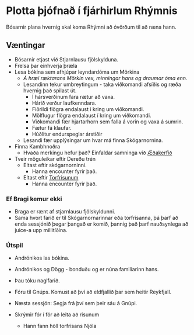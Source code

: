 # Plotta þjófnað í fjárhirlum Rhýmnis
Bósarnir plana hvernig skal koma Rhýmni að óvörðum til að ræna hann.

## Væntingar
- Bósarnir etjast við Stjarnlausu fjölskylduna.
- Frelsa þar einhverja þræla
- Lesa bókina sem afhjúpar leyndardóma um Mörkina
  - *Á hræi ræktarans Mörkin vex, minningar hans og draumar óma enn.*
  - Lesandinn tekur umbreytingum - taka viðkomandi afsíðis og ræða hvernig það
    spilast út.
    - Í hársverðinum fara rætur að vaxa.
    - Hárið verður laufkenndara.
    - Fiðrildi flögra endalaust i kring um viðkomandi.
    - Mölflugur flögra endalaust í kring um viðkomandi.
    - Viðkomandi fær hjartarhorn sem falla á vorin og vaxa á sumrin.
    - Fætur fá klaufar.
    - Húðlitur endurspeglar árstíðir
  - Lesandi fær upplýsingar um hvar má finna Skógarnornina.
- Finna Kambhnoðra
  - Hvaða merkingu hefur það? Einfaldar samninga við [Æðakerfið](
    /factions/aedakerfid.md)
- Tveir möguleikar eftir Dereðu trén
  - Eltast eftir skógarnorninni.
    - Hanna encounter fyrir það.
  - Eltast eftir [Torfrisunum](https://www.dndbeyond.com/monsters/hill-giant)
    - Hanna encounter fyrir það.

### Ef Bragi kemur ekki
- Braga er rænt af stjarnlausu fjölskyldunni.
- Sama hvort farið er til Skógarnornarinnar eða torfrisanna, þá þarf að enda 
  sessjónið þegar þangað er komið, þannig það þarf nauðsynlega að juice-a upp
  millitíðina.

### Útspil
- Andrónikos las bókina.
- Andrónikos og Dögg - bonduðu og er núna familiarinn hans.
- Þau tóku naglfarið.

- Fóru til Gnúps. Komust að því að eldfjallið þar sem heitir Reykfjall.
- Næsta sessjón: Segja frá því sem þeir sáu á Gnúpi.
- Skrýmir fór í för að leita að risunum
  - Hann fann höll torfrisans Njóla